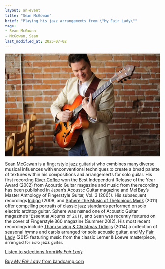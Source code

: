 ```yaml
---
layout: an-event
title: "Sean McGowan"
brief: "Playing his jazz arrangements from \"My Fair Lady\""
tags:
- Sean McGowan
- McGowan, Sean
last_modified_at: 2025-07-02
---
```


![SeanMcGowan](/pics/20160523-SeanMcGowan.jpg)

[Sean McGowan](https://seanmcgowanguitar.com/) is a fingerstyle jazz guitarist who combines many diverse musical influences with unconventional techniques to create a broad palette of textures within his compositions and arrangements for solo guitar. His first recording [River Coffee](https://seanmcgowanguitar.com/media/discography/#el-ad5ffdac) won the Best Independent Release of the Year Award (2002) from Acoustic Guitar magazine and music from the recording has been published in Japan’s Acoustic Guitar magazine and Mel Bay’s Master Anthology of Fingerstyle Guitar, Vol. 3 (2005). His subsequent recordings [Indigo](https://seanmcgowanguitar.com/media/discography/#el-7d5387e0) (2008) and [Sphere: the Music of Thelonious Monk](https://seanmcgowanguitar.com/media/discography/#el-96b82b83) (2011) offer compelling portraits of classic jazz standards performed on solo electric archtop guitar. Sphere was named one of Acoustic Guitar magazine’s “Essential Albums of 2011”, and Sean was recently featured on the cover of Fingerstyle 360 magazine (Summer 2012). His most recent recordings include [Thanksgiving & Christmas Tidings](https://seanmcgowanguitar.com/media/discography/#el-0454531b) (2014) a collection of seasonal hymns and carols arranged for solo acoustic guitar, and [My Fair Lady](https://seanmcgowanguitar.com/media/discography/#el-86146978) (2015) featuring music from the classic Lerner & Loewe masterpiece, arranged for solo jazz guitar.  

[Listen to selections from _My Fair Lady_](https://seanmcgowanguitar.com/media/listen/#el-8f45dd7b)    

[Buy _My Fair Lady_ from bandcamp.com](https://seanmcgowan2.bandcamp.com/album/my-fair-lady)  

